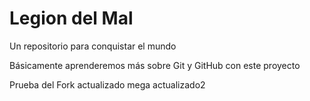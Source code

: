 # Legion del Mal
Un repositorio para conquistar el mundo

Básicamente aprenderemos más sobre Git y GitHub con este proyecto

Prueba del Fork actualizado mega actualizado2
